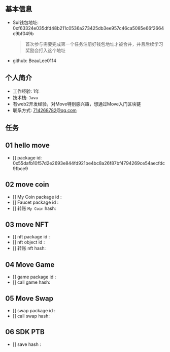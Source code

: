## 基本信息

- Sui钱包地址: 0xf63324e035dfd48b211c0536a273425db3ee957c46ca5085e66f2664c9bf049b
  
  > 首次参与需要完成第一个任务注册好钱包地址才被合并，并且后续学习奖励会打入这个地址

- github: BeauLee0114

## 个人简介

- 工作经验: 1年
- 技术栈: `Java` 
- 有web2开发经验，对Move特别感兴趣，想通过Move入门区块链
- 联系方式: 714268782@qq.com

## 任务

## 01 hello move

- [] package id: 0x55dafb10f57d2e2693e844fd921be4bc8a26f87bf4794269ce54aecfdc9fbce9 

## 02 move coin

- [] My Coin package id : 
- [] Faucet package id : 
- [] 转账 `My Coin` hash:

## 03 move NFT

- [] nft package id :
- [] nft object id : 
- [] 转账 nft  hash:

## 04 Move Game

- [] game package id :
- [] call game hash:

## 05 Move Swap

- [] swap package id :
- [] call swap hash:

## 06 SDK PTB

- [] save hash :
